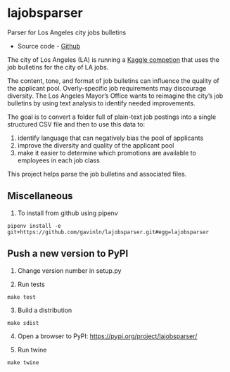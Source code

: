 # lajobsparser

Parser for Los Angeles city jobs bulletins

* Source code - [Github][10]

[10]: https://github.com/gavinln/lajobsparser/

The city of Los Angeles (LA) is running a [Kaggle competion][20] that uses the
job bulletins for the city of LA jobs.

[20]: https://www.kaggle.com/c/data-science-for-good-city-of-los-angeles

The content, tone, and format of job bulletins can influence the quality of the
applicant pool. Overly-specific job requirements may discourage diversity. The
Los Angeles Mayor’s Office wants to reimagine the city’s job bulletins by using
text analysis to identify needed improvements.

The goal is to convert a folder full of plain-text job postings into a single
structured CSV file and then to use this data to:

1. identify language that can negatively bias the pool of applicants
2. improve the diversity and quality of the applicant pool
3. make it easier to determine which promotions are available to employees in
   each job class

This project helps parse the job bulletins and associated files.

## Miscellaneous

1. To install from github using pipenv

```
pipenv install -e git+https://github.com/gavinln/lajobsparser.git#egg=lajobsparser
```

## Push a new version to PyPI

1. Change version number in setup.py

2. Run tests

```
make test
```

3. Build a distribution

```
make sdist
```

4. Open a browser to PyPI: https://pypi.org/project/lajobsparser/

5. Run twine

```
make twine
```
